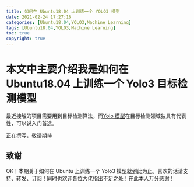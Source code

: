 ```yaml
---
title: 如何在 Ubuntu18.04 上训练一个 YOLO3 模型
date: 2021-02-24 17:27:16
categories: [Ubuntu18.04,YOLO3,Machine Learning]
tags: [Ubuntu18.04,YOLO3,Machine Learning]
toc: true
copyright: true
---
```


# 本文中主要介绍我是如何在 Ubuntu18.04 上训练一个 Yolo3 目标检测模型

<!-- more -->

最近接触的项目需要用到目标检测算法，而[Yolo 模型](https://pjreddie.com/darknet/yolo/)在目标检测领域独具有代表性，可以说入门首选。

正在撰写，敬请期待

## 致谢

OK！本期关于如何在 Ubuntu 上训练一个 Yolo3 模型就到此为止。喜欢的话请支持、转发、订阅！同时也欢迎各位大佬指出不足之处！在此本人万分感谢！